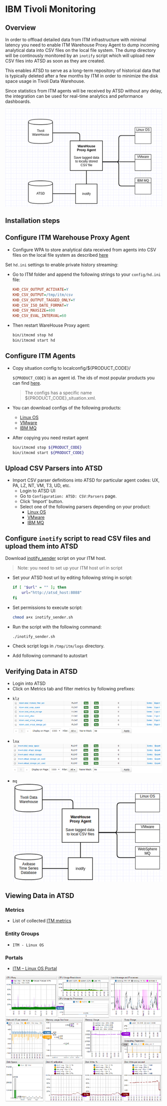 # IBM Tivoli Monitoring

## Overview

In order to offload detailed data from ITM infrastructure with minimal latency you need to enable ITM Warehouse Proxy Agent to dump incoming analytical data into CSV files on the local file system. The dump directory will be continously monitored by an `inotify` script which will upload new CSV files into ATSD as soon as they are created.

This enables ATSD to serve as a long-term repository of historical data that is typically deleted after a few months by ITM in order to minimize the disk space usage in Tivoli Data Warehouse.

Since statistics from ITM agents will be received by ATSD without any delay, the integration can be used for real-time analytics and peformance dashboards.

![](images/itm_diag.png "Warehouse Proxy Agent diagram")

## Installation steps

## Configure ITM Warehouse Proxy Agent

* Configure WPA to store analytical data received from agents into CSV files on the local file system as described [here](http://www-01.ibm.com/support/knowledgecenter/SSATHD_7.7.0/com.ibm.itm.doc_6.3fp2/adminuse/history_analytics_scenarios.htm "WPA")

Set `hd.ini` settings to enable private history streaming:

* Go to ITM folder and append the following strings to your `config/hd.ini` file:
    ```ini
    KHD_CSV_OUTPUT_ACTIVATE=Y
    KHD_CSV_OUTPUT=/tmp/itm/csv
    KHD_CSV_OUTPUT_TAGGED_ONLY=Y
    KHD_CSV_ISO_DATE_FORMAT=Y
    KHD_CSV_MAXSIZE=400
    KHD_CSV_EVAL_INTERVAL=60
    ```
* Then restart WareHouse Proxy agent:
    ```sh
    bin/itmcmd stop hd
    bin/itmcmd start hd
    ```

## Configure ITM Agents

* Copy situation config to localconfig/${PRODUCT_CODE}/

    `${PRODUCT_CODE}` is an agent id. The ids of most popular products you can find [here](http://www-01.ibm.com/support/docview.wss?uid=swg21265222).

    > The configs has a specific name ${PRODUCT_CODE}_situation.xml.

* You can download configs of the following products:
    - [Linux OS](csv-configs/agents/lz_situation.xml)
    - [VMware](csv-configs/agents/vm_situation.xml)
    - [IBM MQ](csv-configs/agents/mq_situation.xml)

* After copying you need restart agent

    ```sh
    bin/itmcmd stop ${PRODUCT_CODE}
    bin/itmcmd start ${PRODUCT_CODE}
    ```

## Upload CSV Parsers into ATSD

- Import CSV parser definitions into ATSD for particular agent codes: UX, PA, LZ, NT, VM, T3, UD, etc.
  - Login to ATSD UI:
  - Go to `Configuration: ATSD: CSV:Parsers` page.
  - Click 'Import' button.
  - Select one of the following parsers depending on your product:
      - [Linux OS](csv-configs/atsd/klz-csv-configs.xml)
      - [VMware](csv-configs/atsd/kvm-csv-configs.xml)
      - [IBM MQ](csv-configs/atsd/mq-csv-configs.xml)

## Configure `inotify` script to read CSV files and upload them into ATSD

Download [inotify_sender](inotify_sender.sh) script on your ITM host.

>Note: you need to set up your ITM host url in script

* Set your ATSD host url by editing following string in script:
    ```sh
    if [ "$url" = "" ]; then
        url="http://atsd_host:8088"
    fi
    ```

* Set permissions to execute script:
    ```sh
    chmod a+x inotify_sender.sh
    ```

* Run the script with the following command:
    ```sh
    ./inotify_sender.sh
    ```
* Check script logs in `/tmp/itm/logs` directory.

* Add following command to autostart

## Verifying Data in ATSD

* Login into ATSD
* Click on Metrics tab and filter metrics by following prefixes:

 - `klz`
  ![](images/klz_metrics.png)

 - `lnx`
  ![](images/lnx_metrics.png)

 - `mq`
  ![](images/mq_metrics.png)

## Viewing Data in ATSD

### Metrics

* List of collected [ITM metrics](metric-list.md)

### Entity Groups

- `ITM - Linux OS`

### Portals
- [ITM – Linux OS Portal](http://apps.axibase.com/chartlab/43f054ee)

![](images/itm_linux_portal.png "itm_linux_portal")


